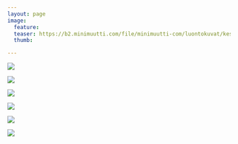```yaml
---
layout: page
image:
  feature:
  teaser: https://b2.minimuutti.com/file/minimuutti-com/luontokuvat/kes%C3%A4/13/DS65658-245px.jpg
  thumb:

---
```


![](https://b2.minimuutti.com/file/minimuutti-com/luontokuvat/kes%C3%A4/13/DS65621-800px.jpg)

![](https://b2.minimuutti.com/file/minimuutti-com/luontokuvat/kes%C3%A4/13/DS65625-800px.jpg)

![](https://b2.minimuutti.com/file/minimuutti-com/luontokuvat/kes%C3%A4/13/DS65661-800px.jpg)

![](https://b2.minimuutti.com/file/minimuutti-com/luontokuvat/kes%C3%A4/13/DS65658-800px.jpg)

![](https://b2.minimuutti.com/file/minimuutti-com/luontokuvat/kes%C3%A4/13/DS65659-800px.jpg)

![](https://b2.minimuutti.com/file/minimuutti-com/luontokuvat/kes%C3%A4/13/DS65655-800px.jpg)
